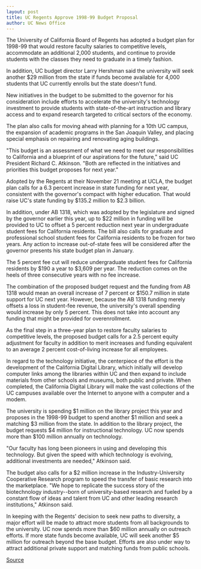```yaml
---
layout: post
title: UC Regents Approve 1998-99 Budget Proposal
author: UC News Office
---
```


The University of California Board of Regents has adopted a budget plan for 1998-99 that would restore faculty salaries to competitive levels, accommodate an additional 2,000 students, and continue to provide students with the classes they need to graduate in a timely fashion.

In addition, UC budget director Larry Hershman said the university will seek another $29 million from the state if funds become available for 4,000 students that UC currently enrolls but the state doesn't fund.

New initiatives in the budget to be submitted to the governor for his consideration include efforts to accelerate the university's technology investment to provide students with state-of-the-art instruction and library access and to expand research targeted to critical sectors of the economy.

The plan also calls for moving ahead with planning for a 10th UC campus, the expansion of academic programs in the San Joaquin Valley, and placing special emphasis on repairing and renovating aging buildings.

"This budget is an assessment of what we need to meet our responsibilities to California and a blueprint of our aspirations for the future," said UC President Richard C. Atkinson. "Both are reflected in the initiatives and priorities this budget proposes for next year."

Adopted by the Regents at their November 21 meeting at UCLA, the budget plan calls for a 6.3 percent increase in state funding for next year, consistent with the governor's compact with higher education. That would raise UC's state funding by $135.2 million to $2.3 billion.

In addition, under AB 1318, which was adopted by the legislature and signed by the governor earlier this year, up to $22 million in funding will be provided to UC to offset a 5 percent reduction next year in undergraduate student fees for California residents. The bill also calls for graduate and professional school student fees for California residents to be frozen for two years. Any action to increase out-of-state fees will be considered after the governor presents his state budget plan in January.

The 5 percent fee cut will reduce undergraduate student fees for California residents by $190 a year to $3,609 per year. The reduction comes on the heels of three consecutive years with no fee increase.

The combination of the proposed budget request and the funding from AB 1318 would mean an overall increase of 7 percent or $150.7 million in state support for UC next year. However, because the AB 1318 funding merely offsets a loss in student-fee revenue, the university's overall spending would increase by only 5 percent. This does not take into account any funding that might be provided for overenrollment.

As the final step in a three-year plan to restore faculty salaries to competitive levels, the proposed budget calls for a 2.5 percent equity adjustment for faculty in addition to merit increases and funding equivalent to an average 2 percent cost-of-living increase for all employees.

In regard to the technology initiative, the centerpiece of the effort is the development of the California Digital Library, which initially will develop computer links among the libraries within UC and then expand to include materials from other schools and museums, both public and private. When completed, the California Digital Library will make the vast collections of the UC campuses available over the Internet to anyone with a computer and a modem.

The university is spending $1 million on the library project this year and proposes in the 1998-99 budget to spend another $1 million and seek a matching $3 million from the state. In addition to the library project, the budget requests $4 million for instructional technology. UC now spends more than $100 million annually on technology.

"Our faculty has long been pioneers in using and developing this technology. But given the speed with which technology is evolving, additional investments are needed," Atkinson said.

The budget also calls for a $2 million increase in the Industry-University Cooperative Research program to speed the transfer of basic research into the marketplace. "We hope to replicate the success story of the biotechnology industry--born of university-based research and fueled by a constant flow of ideas and talent from UC and other leading research institutions," Atkinson said.

In keeping with the Regents' decision to seek new paths to diversity, a major effort will be made to attract more students from all backgrounds to the university. UC now spends more than $60 million annually on outreach efforts. If more state funds become available, UC will seek another $5 million for outreach beyond the base budget. Efforts are also under way to attract additional private support and matching funds from public schools.

[Source](http://www1.ucsc.edu/oncampus/currents/97-12-08/budget.98-99.htm "Permalink to Regents approve 1998-99 budget proposal: 12-08-97")

